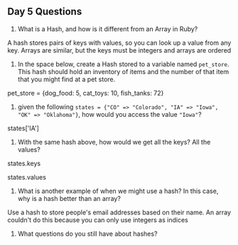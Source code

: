 ## Day 5 Questions

1. What is a Hash, and how is it different from an Array in Ruby?

A hash stores pairs of keys with values, so you can look up a value from any key. Arrays are similar, but the keys must be integers and arrays are ordered

1. In the space below, create a Hash stored to a variable named `pet_store`.  This hash should hold an inventory of items and the number of that item that you might find at a pet store.

pet_store = {dog_food: 5, cat_toys: 10, fish_tanks: 72}

1. given the following `states = {"CO" => "Colorado", "IA" => "Iowa", "OK" => "Oklahoma"}`, how would you access the value `"Iowa"`?

states['IA']

1. With the same hash above, how would we get all the keys?  All the values?

states.keys

states.values

1. What is another example of when we might use a hash?  In this case, why is a hash better than an array?

Use a hash to store people's email addresses based on their name. An array couldn't do this because you can only use integers as indices

1. What questions do you still have about hashes?
